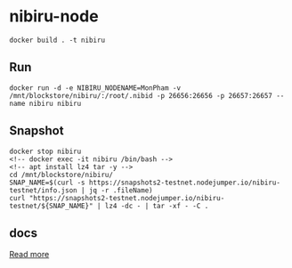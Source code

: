 # nibiru-node
    docker build . -t nibiru
## Run

    docker run -d -e NIBIRU_NODENAME=MonPham -v /mnt/blockstore/nibiru/:/root/.nibid -p 26656:26656 -p 26657:26657 --name nibiru nibiru
## Snapshot
    docker stop nibiru
    <!-- docker exec -it nibiru /bin/bash -->
    <!-- apt install lz4 tar -y -->
    cd /mnt/blockstore/nibiru/
    SNAP_NAME=$(curl -s https://snapshots2-testnet.nodejumper.io/nibiru-testnet/info.json | jq -r .fileName)
    curl "https://snapshots2-testnet.nodejumper.io/nibiru-testnet/${SNAP_NAME}" | lz4 -dc - | tar -xf - -C .
## docs

[Read more](https://nodes.guru/nibiru/setup-guide/en)
